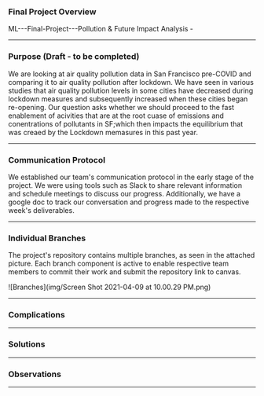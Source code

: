 ### Final Project Overview

ML---Final-Project---Pollution & Future Impact Analysis -



--------------------------------------------------------------------------------------------------------------------------------------------------------------------
### Purpose (Draft - to be completed)

We are looking at air quality pollution data in San Francisco pre-COVID and comparing it to air quality pollution after lockdown. We have seen in various studies that air quality pollution levels in some cities have decreased during lockdown measures and subsequently increased when these cities began re-opening. Our question asks whether we should proceed to the fast enablement of acivities that are at the root cuase of emissions and conentrations of pollutants in SF;which then impacts the equilibrium that was creaed by the Lockdown memasures in this past year.

--------------------------------------------------------------------------------------------------------------------------------------------------------------------
### Communication Protocol

We established our team's communication protocol in the early stage of the project. We were using tools such as Slack to share relevant information and schedule meetings to discuss our progress. 
Additionally, we have a google doc to track our conversation and progress made to the respective week's deliverables. 




--------------------------------------------------------------------------------------------------------------------------------------------------------------------
### Individual Branches 

The project's repository contains multiple branches, as seen in the attached picture. Each branch component is active to enable respective team members to commit their work and submit the repository link to canvas. 

![Branches](img/Screen Shot 2021-04-09 at 10.00.29 PM.png)

--------------------------------------------------------------------------------------------------------------------------------------------------------------------
### Complications




--------------------------------------------------------------------------------------------------------------------------------------------------------------------
### Solutions




--------------------------------------------------------------------------------------------------------------------------------------------------------------------
### Observations






--------------------------------------------------------------------------------------------------------------------------------------------------------------------

